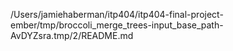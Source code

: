 /Users/jamiehaberman/itp404/itp404-final-project-ember/tmp/broccoli_merge_trees-input_base_path-AvDYZsra.tmp/2/README.md
